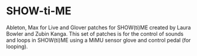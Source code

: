 # SHOW-ti-ME
Ableton, Max for Live and Glover patches for SHOW(ti)ME created by Laura Bowler and Zubin Kanga. 
This set of patches is for the control of sounds and loops in SHOW(ti)ME using a MiMU sensor glove and control pedal (for looping). 
